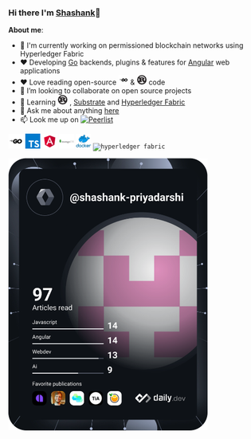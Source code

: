 ### Hi there I'm [Shashank](https://ssnk.in)👋

**About me**:

- 🔭 I'm currently working on permissioned blockchain networks using Hyperledger Fabric
- ❤️ Developing [Go](https://go.dev/doc/effective_go) backends, plugins & features for [Angular](https://angular.io/) web applications
- ❤️ Love reading open-source <code><img height="20" alt="go" src="https://raw.githubusercontent.com/github/explore/80688e429a7d4ef2fca1e82350fe8e3517d3494d/topics/go/go.png"></code> & <code><img height="20" alt="rust" src="https://raw.githubusercontent.com/github/explore/80688e429a7d4ef2fca1e82350fe8e3517d3494d/topics/rust/rust.png"></code> code
- 👯 I’m looking to collaborate on open source projects
- 🌱 Learning <code><img height="20" alt="rust" src="https://raw.githubusercontent.com/github/explore/80688e429a7d4ef2fca1e82350fe8e3517d3494d/topics/rust/rust.png"></code> , [Substrate](https://github.com/paritytech/substrate) and [Hyperledger Fabric](https://github.com/hyperledger/fabric)
- 💬 Ask me about anything [here](https://linkedin.com/in/lalilalox2)
- 📫 Look me up on [![Peerlist](https://github-readme-badge.peerlist.io/api/shasha?style=for-the-badge)](https://peerlist.io/shasha)

<code><img height="30" alt="go" src="https://raw.githubusercontent.com/github/explore/80688e429a7d4ef2fca1e82350fe8e3517d3494d/topics/go/go.png"></code>
<code><img height="30" alt="typescript" src="https://raw.githubusercontent.com/github/explore/80688e429a7d4ef2fca1e82350fe8e3517d3494d/topics/typescript/typescript.png"></code>
<code><img height="30" alt="angular" src="https://raw.githubusercontent.com/github/explore/80688e429a7d4ef2fca1e82350fe8e3517d3494d/topics/angular/angular.png"></code>
<code><img height="30" alt="mongodb" src="https://raw.githubusercontent.com/github/explore/80688e429a7d4ef2fca1e82350fe8e3517d3494d/topics/mongodb/mongodb.png"></code>
<code><img height="30" alt="docker" src="https://raw.githubusercontent.com/github/explore/80688e429a7d4ef2fca1e82350fe8e3517d3494d/topics/docker/docker.png"></code>
<code><img height="30" alt="hyperledger fabric" src="https://hyperledger-fabric.readthedocs.io/en/release-2.5/_images/hyperledger_fabric_logo_color.png"></code>

<a href="https://app.daily.dev/shashank-priyadarshi"><img src="https://github.com/shashank-priyadarshi/shashank-priyadarshi/blob/main/devcard.svg" width="400" alt="Shashank Priyadarshi's Dev Card"/></a>

<!-- 
<code><img height="30" width="30" alt="substrate" src="https://github.com/paritytech/substrate/raw/master/docs/media/sub.gif"></code>
-->

<!--
**shashank-priyadarshi/shashank-priyadarshi** is a ✨ _special_ ✨ repository because its `README.md` (this file) appears on your GitHub profile.

Here are some ideas to get you started:

- 🔭 I’m currently working on ...
- 🌱 I’m currently learning ...
- 👯 I’m looking to collaborate on ...
- 🤔 I’m looking for help with ...
- 💬 Ask me about ...
- 📫 How to reach me: ...
- 😄 Pronouns: ...
- ⚡ Fun fact: ...
-->
